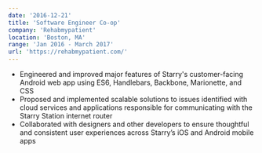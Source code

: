 ```yaml
---
date: '2016-12-21'
title: 'Software Engineer Co-op'
company: 'Rehabmypatient'
location: 'Boston, MA'
range: 'Jan 2016 - March 2017'
url: 'https://rehabmypatient.com/'
---
```


- Engineered and improved major features of Starry's customer-facing Android web app using ES6, Handlebars, Backbone, Marionette, and CSS
- Proposed and implemented scalable solutions to issues identified with cloud services and applications responsible for communicating with the Starry Station internet router
- Collaborated with designers and other developers to ensure thoughtful and consistent user experiences across Starry’s iOS and Android mobile apps
